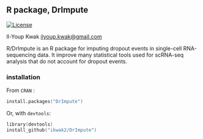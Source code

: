 ## R package, DrImpute

[![License](https://img.shields.io/badge/license-GPL%203-brightgreen.svg)](http://www.gnu.org/licenses/gpl-3.0.html) 

Il-Youp Kwak <ilyoup.kwak@gmail.com>

R/DrImpute is an R package for imputing dropout events in single-cell RNA-sequencing data. It improve many statistical tools used for scRNA-seq analysis that do not account for dropout events.


### installation
From `CRAN` :
```S
install.packages("DrImpute")
```

Or, with `devtools`:
```S
library(devtools)
install_github("ikwak2/DrImpute")
```

